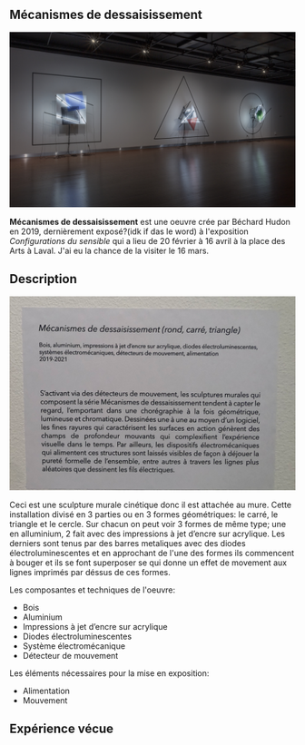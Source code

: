 ## Mécanismes de dessaisissement
![image_representation](/bechard_hudon/medias/image_representation.png)

__Mécanismes de dessaisissement__ est une oeuvre crée par Béchard Hudon en 2019, dernièrement exposé?(idk if das le word) à l'exposition *Configurations du sensible* qui a lieu de 20 février à 16 avril à la place des Arts à Laval. J'ai eu la chance de la visiter le 16 mars.

## Description 

![description](/bechard_hudon/medias/description.png)

Ceci est une sculpture murale cinétique donc il est attachée au mure. Cette installation divisé en 3 parties ou en 3 formes géométriques: le carré, le triangle et le cercle. Sur chacun on peut voir 3 formes de même type; une en alluminium, 2 fait avec des impressions à jet d’encre sur acrylique. Les derniers sont tenus par des barres metaliques avec des diodes électroluminescentes et en approchant de l'une des formes ils commencent à bouger et ils se font superposer se qui donne un effet de movement aux lignes imprimés par déssus de ces formes. 



Les composantes et techniques de l'oeuvre:
- Bois
- Aluminium
- Impressions à jet d’encre sur acrylique
- Diodes électroluminescentes
- Système électromécanique
- Détecteur de mouvement

Les éléments nécessaires pour la mise en exposition:
- Alimentation
- Mouvement

## Expérience vécue


